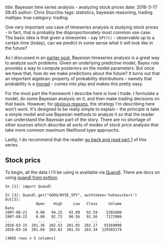title: Bayesian time series analysis - analyzing stock prices
date: 2016-3-17 08:45
author: Chris Stucchio
tags: statistics, bayesian reasoning, trading
mathjax: true
category: trading


One very important use case of timeseries analysis is studying stock prices - in fact, that is probably the disproportionately most common use case. The basic idea is that given a timeseries - say `SPY(t)` - observable up to a certain time (today), can we predict in some sense what it will look like in the future?

As I discussed in an [earlier post](/blog/2016/has_your_conversion_rate_changed.html), Bayesian timeseries analysis is a great way to analyze such problems. Given an underlying predictive model, Bayes rule provides a way to compute posteriors on the model parameters. But once we have that, how do we make predictions about the future? It turns out that an important algebraic property of probability distributions - namely that probability is a [monad](https://en.wikipedia.org/wiki/Monad_(functional_programming)) - comes into play and makes this pretty easy.

For the most part the framework I describe here is how I trade. I formulate a model, do some Bayesian analysis on it, and then make trading decisions on that basis. However, for [obvious reasons](https://en.wikipedia.org/wiki/Efficient-market_hypothesis), the strategy I'm describing here won't work. It's designed to be really simple to explain - the principle is take a simple model and use Bayesian methods to analyze it so that the reader can understand the Bayesian part of the story. There are no shortage of other sources which describe all sorts of modes of stock price analysis that take more common maximum likelihood type approachs.

Lastly, I do recommend that the reader [go back and read part 1](/blog/2016/has_your_conversion_rate_changed.html) of this series.

## Stock prics

To begin, all the data I I'll be using is available via [Quandl](https://www.quandl.com). There are docs on using [quandl from python](https://www.quandl.com/help/python).

```
In [1]: import Quandl

In [3]: Quandl.get("GOOG/NYSE_SPY", authtoken='hahasuckers')
Out[3]:
              Open    High     Low   Close     Volume
Date
1997-08-21    0.00   94.25   92.09   92.59    5392600
1997-08-22    0.00   92.73   90.56   92.56    7172900
...            ...     ...     ...     ...        ...
2016-03-15  201.36  202.53  201.05  202.17   93169090
2016-03-16  201.60  203.82  201.55  203.34  129303179

[4685 rows x 5 columns]
```
